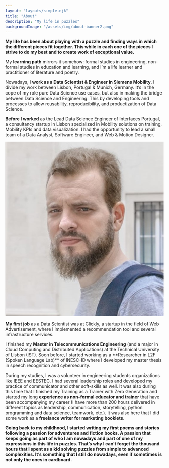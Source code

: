 ```yaml
---
layout: "layouts/simple.njk"
title: "About"
description: "My life in puzzles"
backgroundImage: "/assets/img/about-banner2.png"
---
```


<div class="about-area">
    <div class="container">
        <div class="row">
            <div class="col-md-7">
                <div class="about-content">
                    <p><strong>My life has been about playing with a puzzle and finding ways in which the different pieces fit together. This while in each one of the pieces I strive to do my best and to create work of exceptional value.</strong></p>
                    <p>My <strong>learning path</strong> mirrors it somehow: formal studies in engineering, non-formal studies in education and learning, and I’m a life learner and practitioner of literature and poetry.</p>
                    <p>Nowadays, I <strong>work as a Data Scientist & Engineer in Siemens Mobility</strong>. I divide my work between Lisbon, Portugal & Munich, Germany. It’s in the cope of my role pure Data Science use cases, but also in making the bridge between Data Science and Engineering. This by developing tools and processes to allow reusability, reproducibility, and productization of Data Science.</p>
                    <p><strong>Before I worked</strong> as the Lead Data Science Engineer of Interfaces Portugal, a consultancy startup in Lisbon specialized in Mobility solutions on training, Mobility KPIs and data visualization. I had the opportunity to lead a small team of a Data Analyst, Software Engineer, and Web & Motion Designer.</p>
                </div>
            </div>
            <div class="col-md-5">
                <div class="about-img">
                    <img src="/assets/img/pp2.jpg" alt="goncalo picture">
                </div>
            </div>
        </div>
        <p><strong>My first job</strong> as a Data Scientist was at Clickly, a startup in the field of Web Advertisement, where I implemented a recommendation tool and several infrastructure services.</p>
        <p>I finished my <strong>Master in Telecommunications Engineering</strong> (and a major in Cloud Computing and Distributed Applications) at the Technical University of Lisbon (IST). Soon before, I started working as a **Researcher in L2F (Spoken Language Lab)** of INESC-ID where I developed my master thesis in speech recognition and cybersecurity.</p>
        <p>During my studies, I was a volunteer in engineering students organizations like IEEE and EESTEC. I had several leadership roles and developed my practice of communicator and other soft-skills as well. It was also during this time that I finished my Training as a Trainer with Zero Generation and started my long <strong>experience as non-formal educator and trainer</strong> that have been accompanying my career (I have more than 200 hours delivered in different topics as leadership, communication, storytelling, python programming and data science, teamwork, etc.). It was also here that I did some work as a <strong>freelance writer for marketing booklets</strong>.</p>
        <p><strong>Going back to my childhood, I started writing my first poems and stories following a passion for adventures and fiction books. A passion that keeps going as part of who I am nowadays and part of one of my expressions in this life in puzzles. That’s why I can’t forget the thousand hours that I spent as a kid solving puzzles from simple to advanced complexities. It’s something that I still do nowadays, even if sometimes is not only the ones in cardboard.</strong><p>
    </div>
</div>
